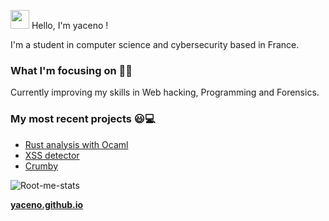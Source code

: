 <img src="https://media.giphy.com/media/hvRJCLFzcasrR4ia7z/giphy.gif" width="30px" /> Hello, I'm yaceno !

I'm a student in computer science and cybersecurity based in France.

### What I'm focusing on 👨‍💻

Currently improving my skills in Web hacking, Programming and Forensics.<br />

### My most recent projects 😃💻
- [Rust analysis with Ocaml](https://github.com/yaceno/Rust-analysis)
- [XSS detector](https://github.com/yaceno/XSShigeno)
- [Crumby](https://github.com/yaceno/Crumby)

![Root-me-stats](https://root-me-diff.vercel.app/rm-gh?nickname=yaceno)

**[yaceno.github.io](https://yaceno.github.io)**
